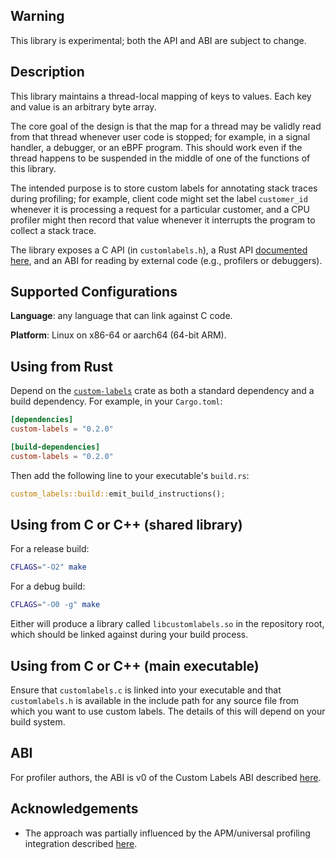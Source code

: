 ## Warning

This library is experimental; both the API and ABI are subject to change.

## Description

This library maintains a thread-local mapping of keys to values.
Each key and value is an arbitrary byte array.

The core goal of the design is that the map for a thread may be
validly read from that thread whenever user code is stopped; for
example, in a signal handler, a debugger, or an eBPF program. This
should work even if the thread happens to be suspended in the middle
of one of the functions of this library.

The intended purpose is to store custom labels for annotating stack traces
during profiling; for example, client code might set the label `customer_id`
whenever it is processing a request for a particular customer,
and a CPU profiler might then record that value whenever it interrupts the program
to collect a stack trace.

The library exposes a C API (in `customlabels.h`), a Rust API
[documented here](https://docs.rs/custom_labels/0.2.0/custom_labels/), and an ABI for reading
by external code (e.g., profilers or debuggers).

## Supported Configurations

**Language**: any language that can link against C code.

**Platform**: Linux on x86-64 or aarch64 (64-bit ARM).

## Using from Rust

Depend on the [`custom-labels`](https://crates.io/crates/custom-labels) crate as both a standard dependency and a build dependency. For example, in your `Cargo.toml`:

``` toml
[dependencies]
custom-labels = "0.2.0"

[build-dependencies]
custom-labels = "0.2.0"
```

Then add the following line to your executable's `build.rs`:

``` rust
custom_labels::build::emit_build_instructions();
```

## Using from C or C++ (shared library)

For a release build:

``` bash
CFLAGS="-O2" make
```

For a debug build:

``` bash
CFLAGS="-O0 -g" make
```

Either will produce a library called `libcustomlabels.so` in the repository root,
which should be linked against during your build process.

## Using from C or C++ (main executable)

Ensure that `customlabels.c` is linked into your executable and that `customlabels.h` is available
in the include path for any source file from which you want to use custom labels. The details of
this will depend on your build system.

## ABI

For profiler authors,
the ABI is v0 of the Custom Labels ABI described [here](custom-labels-v0.md).

## Acknowledgements

* The approach was partially influenced by the APM/universal profiling integration described [here](https://github.com/elastic/apm/blob/bd5fa9c1/specs/agents/universal-profiling-integration.md#process-storage-layout).
